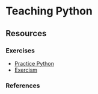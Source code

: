 # Teaching Python

## Resources

### Exercises
- [Practice Python](https://www.practicepython.org/)
- [Exercism](https://exercism.org/tracks/python/exercises)

### References
